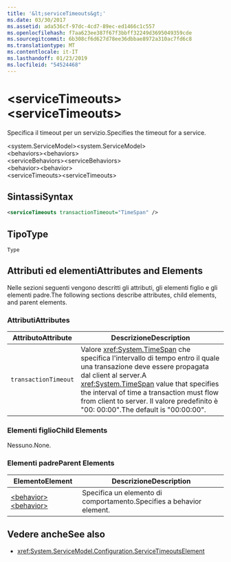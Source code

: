 ```yaml
---
title: '&lt;serviceTimeouts&gt;'
ms.date: 03/30/2017
ms.assetid: ada536cf-97dc-4cd7-89ec-ed1466c1c557
ms.openlocfilehash: f7aa623ee387f67f3bbff32249d3695049359cde
ms.sourcegitcommit: 6b308cf6d627d78ee36dbbae8972a310ac7fd6c8
ms.translationtype: MT
ms.contentlocale: it-IT
ms.lasthandoff: 01/23/2019
ms.locfileid: "54524468"
---
```

# <a name="ltservicetimeoutsgt"></a><span data-ttu-id="bed40-102">&lt;serviceTimeouts&gt;</span><span class="sxs-lookup"><span data-stu-id="bed40-102">&lt;serviceTimeouts&gt;</span></span>
<span data-ttu-id="bed40-103">Specifica il timeout per un servizio.</span><span class="sxs-lookup"><span data-stu-id="bed40-103">Specifies the timeout for a service.</span></span>  
  
 <span data-ttu-id="bed40-104">\<system.ServiceModel></span><span class="sxs-lookup"><span data-stu-id="bed40-104">\<system.ServiceModel></span></span>  
<span data-ttu-id="bed40-105">\<behaviors></span><span class="sxs-lookup"><span data-stu-id="bed40-105">\<behaviors></span></span>  
<span data-ttu-id="bed40-106">\<serviceBehaviors></span><span class="sxs-lookup"><span data-stu-id="bed40-106">\<serviceBehaviors></span></span>  
<span data-ttu-id="bed40-107">\<behavior></span><span class="sxs-lookup"><span data-stu-id="bed40-107">\<behavior></span></span>  
<span data-ttu-id="bed40-108">\<serviceTimeouts></span><span class="sxs-lookup"><span data-stu-id="bed40-108">\<serviceTimeouts></span></span>  
  
## <a name="syntax"></a><span data-ttu-id="bed40-109">Sintassi</span><span class="sxs-lookup"><span data-stu-id="bed40-109">Syntax</span></span>  
  
```xml  
<serviceTimeouts transactionTimeout="TimeSpan" />
```  
  
## <a name="type"></a><span data-ttu-id="bed40-110">Tipo</span><span class="sxs-lookup"><span data-stu-id="bed40-110">Type</span></span>  
 `Type`  
  
## <a name="attributes-and-elements"></a><span data-ttu-id="bed40-111">Attributi ed elementi</span><span class="sxs-lookup"><span data-stu-id="bed40-111">Attributes and Elements</span></span>  
 <span data-ttu-id="bed40-112">Nelle sezioni seguenti vengono descritti gli attributi, gli elementi figlio e gli elementi padre.</span><span class="sxs-lookup"><span data-stu-id="bed40-112">The following sections describe attributes, child elements, and parent elements.</span></span>  
  
### <a name="attributes"></a><span data-ttu-id="bed40-113">Attributi</span><span class="sxs-lookup"><span data-stu-id="bed40-113">Attributes</span></span>  
  
|<span data-ttu-id="bed40-114">Attributo</span><span class="sxs-lookup"><span data-stu-id="bed40-114">Attribute</span></span>|<span data-ttu-id="bed40-115">Descrizione</span><span class="sxs-lookup"><span data-stu-id="bed40-115">Description</span></span>|  
|---------------|-----------------|  
|`transactionTimeout`|<span data-ttu-id="bed40-116">Valore <xref:System.TimeSpan> che specifica l'intervallo di tempo entro il quale una transazione deve essere propagata dal client al server.</span><span class="sxs-lookup"><span data-stu-id="bed40-116">A <xref:System.TimeSpan> value that specifies the interval of time a transaction must flow from client to server.</span></span> <span data-ttu-id="bed40-117">Il valore predefinito è "00: 00:00".</span><span class="sxs-lookup"><span data-stu-id="bed40-117">The default is "00:00:00".</span></span>|  
  
### <a name="child-elements"></a><span data-ttu-id="bed40-118">Elementi figlio</span><span class="sxs-lookup"><span data-stu-id="bed40-118">Child Elements</span></span>  
 <span data-ttu-id="bed40-119">Nessuno.</span><span class="sxs-lookup"><span data-stu-id="bed40-119">None.</span></span>  
  
### <a name="parent-elements"></a><span data-ttu-id="bed40-120">Elementi padre</span><span class="sxs-lookup"><span data-stu-id="bed40-120">Parent Elements</span></span>  
  
|<span data-ttu-id="bed40-121">Elemento</span><span class="sxs-lookup"><span data-stu-id="bed40-121">Element</span></span>|<span data-ttu-id="bed40-122">Descrizione</span><span class="sxs-lookup"><span data-stu-id="bed40-122">Description</span></span>|  
|-------------|-----------------|  
|[<span data-ttu-id="bed40-123">\<behavior></span><span class="sxs-lookup"><span data-stu-id="bed40-123">\<behavior></span></span>](../../../../../docs/framework/configure-apps/file-schema/wcf/behavior-of-endpointbehaviors.md)|<span data-ttu-id="bed40-124">Specifica un elemento di comportamento.</span><span class="sxs-lookup"><span data-stu-id="bed40-124">Specifies a behavior element.</span></span>|  
  
## <a name="see-also"></a><span data-ttu-id="bed40-125">Vedere anche</span><span class="sxs-lookup"><span data-stu-id="bed40-125">See also</span></span>
- <xref:System.ServiceModel.Configuration.ServiceTimeoutsElement>
